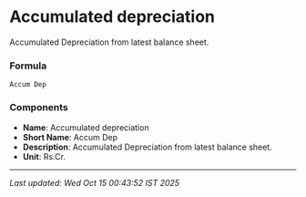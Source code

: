 # Accumulated depreciation
Accumulated Depreciation from latest balance sheet.

### Formula
```text
Accum Dep
```


### Components
- **Name**: Accumulated depreciation
- **Short Name**: Accum Dep
- **Description**: Accumulated Depreciation from latest balance sheet.
- **Unit**: Rs.Cr.

---
*Last updated: Wed Oct 15 00:43:52 IST 2025*
